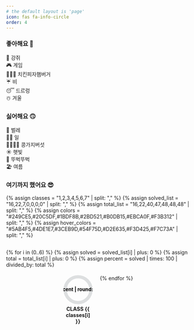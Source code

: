 ```yaml
---
# the default layout is 'page'
icon: fas fa-info-circle
order: 4
---
```


### 좋아해요 🙂
🐶 강쥐\
🎮 게임\
🍗🍕🍔 치킨피자햄버거\
☔️ 비\
😴 드르렁\
☃️ 겨울
<br>

### 싫어해요 🙃
🦟 벌레\
🧑‍💻 일\
🫘🍆🍄‍🟫 콩가지버섯\
☀️ 햇빛\
🚶 뚜벅뚜벅\
🏖️ 여름
<br>

### 여기까지 했어요 😎

{% assign classes = "1,2,3,4,5,6,7" | split: "," %}
{% assign solved_list = "16,22,7,0,0,0,0" | split: "," %}
{% assign total_list = "16,22,40,47,48,48,48" | split: "," %}
{% assign colors = "#249CE5,#20C5DF,#1BDF8B,#2BD521,#B0DB15,#EBCA0F,#F3B312" | split: "," %}
{% assign hover_colors = "#5AB4F5,#4DE1E7,#3CEB9D,#54F75D,#D2E635,#F3D425,#F7C73A" | split: "," %}

<div class="chart-container">
  {% for i in (0..6) %}
    {% assign solved = solved_list[i] | plus: 0 %}
    {% assign total = total_list[i] | plus: 0 %}
    {% assign percent = solved | times: 100 | divided_by: total %}
    <div class="chart-item" style="--chart-color: {{ colors[i] }}; --chart-hover-color: {{ hover_colors[i] }}; --percent: {{ percent }}">
      <svg viewBox="0 0 36 36" class="circular-chart">
        <path class="circle-bg"
              d="M18 2.0845
                 a 15.9155 15.9155 0 0 1 0 31.831
                 a 15.9155 15.9155 0 0 1 0 -31.831"/>
        <path class="circle"
              stroke-dasharray="{{ percent | round: 1 }}, 100"
              d="M18 2.0845
                 a 15.9155 15.9155 0 0 1 0 31.831
                 a 15.9155 15.9155 0 0 1 0 -31.831"/>
        <text x="18" y="18" class="percentage">
          {{ percent | round: 1 }}%
        </text>
        <text x="18" y="18" class="ratio">
          {{ solved }}/{{ total }}
        </text>
      </svg>
      <div class="chart-title">CLASS {{ classes[i] }}</div>
    </div>
  {% endfor %}
</div>

<style>
.chart-container {
  display: flex;
  flex-wrap: wrap;
  justify-content: center;
  gap: 20px;
  margin-top: 30px;
}

.chart-item {
  text-align: center;
  width: 80px;
  position: relative;
}

.circular-chart {
  display: block;
  margin: auto;
  max-width: 80px;
  transition: transform 0.3s cubic-bezier(.28,.84,.42,1.2);
}

.chart-item:hover .circular-chart {
  transform: scale(1.12);
}

.circle-bg {
  fill: none;
  stroke: #dddfe0;
  stroke-width: 4;
}

.circle {
  fill: none;
  stroke: var(--chart-color);
  stroke-width: 4;
  stroke-linecap: round;
  stroke-dasharray: 0 100;
  animation: fillCircle 1.6s ease forwards;
  transition: stroke 0.3s ease;
}

.chart-item:hover .circle {
  stroke: var(--chart-hover-color);
}

@keyframes fillCircle {
  from { stroke-dasharray: 0, 100; }
  to { stroke-dasharray: var(--percent), 100; }
}

.percentage,
.ratio {
  font-size: 6px;
  text-anchor: middle;
  dominant-baseline: middle;
  font-weight: bold;
  pointer-events: none;
  transition: opacity 0.3s ease;
}

.ratio {
  opacity: 0;
}

.chart-item:hover .percentage {
  opacity: 0;
}

.chart-item:hover .ratio {
  opacity: 1;
}

.chart-title {
  margin-top: 4px;
  font-size: 14px;
  font-weight: bold;
}

@media (max-width: 768px) {
  .chart-item { width: 70px; }
  .circular-chart { max-width: 70px; }
  .chart-title { font-size: 12px; }
}

@media (max-width: 480px) {
  .chart-container { gap: 12px; }
  .chart-item { width: 60px; }
  .circular-chart { max-width: 60px; }
  .chart-title { font-size: 11px; }
}
</style>
